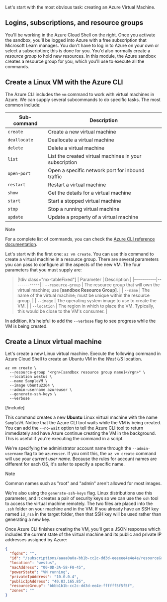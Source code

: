 Let's start with the most obvious task: creating an Azure Virtual Machine.

## Logins, subscriptions, and resource groups

You'll be working in the Azure Cloud Shell on the right. Once you activate the sandbox, you'll be logged into Azure with a free subscription that Microsoft Learn manages. You don't have to log in to Azure on your own or select a subscription; this is done for you. You'd also normally create a *resource group* to hold new resources. In this module, the Azure sandbox creates a resource group for you, which you'll use to execute all the commands.

## Create a Linux VM with the Azure CLI

The Azure CLI includes the `vm` command to work with virtual machines in Azure. We can supply several subcommands to do specific tasks. The most common include:

| Sub-command | Description |
|-------------|-------------|
| `create`    | Create a new virtual machine |
| `deallocate` | Deallocate a virtual machine |
| `delete` | Delete a virtual machine |
| `list` | List the created virtual machines in your subscription |
| `open-port` | Open a specific network port for inbound traffic |
| `restart` | Restart a virtual machine |
| `show` | Get the details for a virtual machine |
| `start` | Start a stopped virtual machine |
| `stop` | Stop a running virtual machine |
| `update` | Update a property of a virtual machine |

> [!NOTE]
> For a complete list of commands, you can check the [Azure CLI reference documentation](/cli/azure/reference-index).

Let's start with the first one: `az vm create`. You can use this command to create a virtual machine in a resource group. There are several parameters you can pass to configure all the aspects of the new VM. The four parameters that you must supply are:

> [!div class="mx-tableFixed"]
> | Parameter | Description |
> |-----------|-------------|
> | `--resource-group` | The resource group that will own the virtual machine; use **<rgn>[sandbox Resource Group]</rgn>**. |
> | `--name` | The name of the virtual machine; must be unique within the resource group. |
> | `--image` | The operating system image to use to create the VM. |
> | `--location` | The region in which to place the VM. Typically, this would be close to the VM's consumer. |

In addition, it's helpful to add the `--verbose` flag to see progress while the VM is being created.

## Create a Linux virtual machine

Let's create a new Linux virtual machine. Execute the following command in Azure Cloud Shell to create an Ubuntu VM in the *West US* location.

```azurecli
az vm create \
  --resource-group "<rgn>[sandbox resource group name]</rgn>" \
  --location westus \
  --name SampleVM \
  --image Ubuntu2204 \
  --admin-username azureuser \
  --generate-ssh-keys \
  --verbose 
```

[!include[](../../../includes/azure-cloudshell-copy-paste-tip.md)]

This command creates a new **Ubuntu** Linux virtual machine with the name `SampleVM`. Notice that the Azure CLI tool waits while the VM is being created. You can add the `--no-wait` option to tell the Azure CLI tool to return immediately and have Azure continue creating the VM in the background. This is useful if you're executing the command in a script.

We're specifying the administrator account name through the `--admin-username` flag to be `azureuser`. If you omit this, the `az vm create` command will use your *current user name*. Because the rules for account names are different for each OS, it's safer to specify a specific name.

> [!NOTE]
> Common names such as "root" and "admin" aren't allowed for most images.

We're also using the `generate-ssh-keys` flag. Linux distributions use this parameter, and it creates a pair of security keys so we can use the `ssh` tool to access the virtual machine remotely. The two files are placed into the `.ssh` folder on your machine and in the VM. If you already have an SSH key named `id_rsa` in the target folder, then that SSH key will be used rather than generating a new key.

Once Azure CLI finishes creating the VM, you'll get a JSON response which includes the current state of the virtual machine and its public and private IP addresses assigned by Azure:

```json
{
  "fqdns": "",
  "id": "/subscriptions/aaaa0a0a-bb1b-cc2c-dd3d-eeeeee4e4e4e/resourceGroups/Learn-bbbb1b1b-cc2c-dd3d-ee4e-ffffff5f5f5f/providers/Microsoft.Compute/virtualMachines/SampleVM",
  "location": "westus",
  "macAddress": "00-0D-3A-58-F8-45",
  "powerState": "VM running",
  "privateIpAddress": "10.0.0.4",
  "publicIpAddress": "40.83.165.85",
  "resourceGroup": "bbbb1b1b-cc2c-dd3d-ee4e-ffffff5f5f5f",
  "zones": ""
}
```
